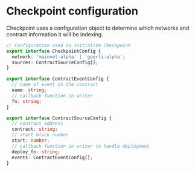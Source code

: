 # Checkpoint configuration

Checkpoint uses a configuration object to determine which networks and contract information it will be indexing.

```typescript
// Configuration used to initialize Checkpoint
export interface CheckpointConfig {
  network: 'mainnet-alpha' | 'goerli-alpha';
  sources: ContractSourceConfig[];
}

export interface ContractEventConfig {
  // name of event in the contract
  name: string;
  // callback function in writer
  fn: string;
}

export interface ContractSourceConfig {
  // contract address
  contract: string;
  // start block number
  start: number;
  // callback function in writer to handle deployment
  deploy_fn: string;
  events: ContractEventConfig[];
}
```

